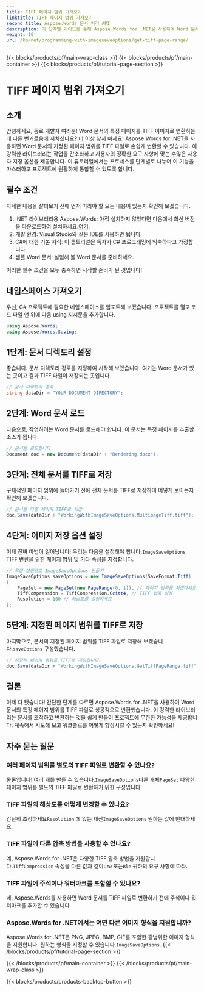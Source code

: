 ```yaml
---
title: TIFF 페이지 범위 가져오기
linktitle: TIFF 페이지 범위 가져오기
second_title: Aspose.Words 문서 처리 API
description: 이 단계별 가이드를 통해 Aspose.Words for .NET을 사용하여 Word 문서의 특정 페이지 범위를 TIFF 파일로 변환하는 방법을 알아보세요.
weight: 10
url: /ko/net/programming-with-imagesaveoptions/get-tiff-page-range/
---
```


{{< blocks/products/pf/main-wrap-class >}}
{{< blocks/products/pf/main-container >}}
{{< blocks/products/pf/tutorial-page-section >}}

# TIFF 페이지 범위 가져오기

## 소개

안녕하세요, 동료 개발자 여러분! Word 문서의 특정 페이지를 TIFF 이미지로 변환하는 데 따른 번거로움에 지치셨나요? 더 이상 찾지 마세요! Aspose.Words for .NET을 사용하면 Word 문서의 지정된 페이지 범위를 TIFF 파일로 손쉽게 변환할 수 있습니다. 이 강력한 라이브러리는 작업을 간소화하고 사용자의 정확한 요구 사항에 맞는 수많은 사용자 지정 옵션을 제공합니다. 이 튜토리얼에서는 프로세스를 단계별로 나누어 이 기능을 마스터하고 프로젝트에 원활하게 통합할 수 있도록 합니다.

## 필수 조건

자세한 내용을 살펴보기 전에 먼저 따라야 할 모든 내용이 있는지 확인해 보겠습니다.

1.  .NET 라이브러리용 Aspose.Words: 아직 설치하지 않았다면 다음에서 최신 버전을 다운로드하여 설치하세요.[여기](https://releases.aspose.com/words/net/).
2. 개발 환경: Visual Studio와 같은 IDE를 사용하면 됩니다.
3. C#에 대한 기본 지식: 이 튜토리얼은 독자가 C# 프로그래밍에 익숙하다고 가정합니다.
4. 샘플 Word 문서: 실험해 볼 Word 문서를 준비하세요.

이러한 필수 조건을 모두 충족하면 시작할 준비가 된 것입니다!

## 네임스페이스 가져오기

우선, C# 프로젝트에 필요한 네임스페이스를 임포트해 보겠습니다. 프로젝트를 열고 코드 파일 맨 위에 다음 using 지시문을 추가합니다.

```csharp
using Aspose.Words;
using Aspose.Words.Saving;
```

## 1단계: 문서 디렉토리 설정

좋습니다. 문서 디렉토리 경로를 지정하여 시작해 보겠습니다. 여기는 Word 문서가 있는 곳이고 결과 TIFF 파일이 저장되는 곳입니다.

```csharp
// 문서 디렉토리 경로
string dataDir = "YOUR DOCUMENT DIRECTORY";
```

## 2단계: Word 문서 로드

다음으로, 작업하려는 Word 문서를 로드해야 합니다. 이 문서는 특정 페이지를 추출할 소스가 됩니다.

```csharp
// 문서를 로드합니다
Document doc = new Document(dataDir + "Rendering.docx");
```

## 3단계: 전체 문서를 TIFF로 저장

구체적인 페이지 범위에 들어가기 전에 전체 문서를 TIFF로 저장하여 어떻게 보이는지 확인해 보겠습니다.

```csharp
// 문서를 다중 페이지 TIFF로 저장
doc.Save(dataDir + "WorkingWithImageSaveOptions.MultipageTiff.tiff");
```

## 4단계: 이미지 저장 옵션 설정

이제 진짜 마법이 일어납니다! 우리는 다음을 설정해야 합니다.`ImageSaveOptions` TIFF 변환을 위한 페이지 범위 및 기타 속성을 지정합니다.

```csharp
// 특정 설정으로 ImageSaveOptions 만들기
ImageSaveOptions saveOptions = new ImageSaveOptions(SaveFormat.Tiff)
{
    PageSet = new PageSet(new PageRange(0, 1)), // 페이지 범위를 지정하세요
    TiffCompression = TiffCompression.Ccitt4, // TIFF 압축 설정
    Resolution = 160 // 해상도를 설정하세요
};
```

## 5단계: 지정된 페이지 범위를 TIFF로 저장

 마지막으로, 문서의 지정된 페이지 범위를 TIFF 파일로 저장해 보겠습니다.`saveOptions` 구성했습니다.

```csharp
// 지정된 페이지 범위를 TIFF로 저장합니다.
doc.Save(dataDir + "WorkingWithImageSaveOptions.GetTiffPageRange.tiff", saveOptions);
```

## 결론

이제 다 됐습니다! 간단한 단계를 따르면 Aspose.Words for .NET을 사용하여 Word 문서의 특정 페이지 범위를 TIFF 파일로 성공적으로 변환했습니다. 이 강력한 라이브러리는 문서를 조작하고 변환하는 것을 쉽게 만들어 프로젝트에 무한한 가능성을 제공합니다. 계속해서 시도해 보고 워크플로를 어떻게 향상시킬 수 있는지 확인하세요!

## 자주 묻는 질문

### 여러 페이지 범위를 별도의 TIFF 파일로 변환할 수 있나요?

 물론입니다! 여러 개를 만들 수 있습니다.`ImageSaveOptions`다른 개체`PageSet` 다양한 페이지 범위를 별도의 TIFF 파일로 변환하기 위한 구성입니다.

### TIFF 파일의 해상도를 어떻게 변경할 수 있나요?

 간단히 조정하세요`Resolution` 에 있는 재산`ImageSaveOptions` 원하는 값에 반대하세요.

### TIFF 파일에 다른 압축 방법을 사용할 수 있나요?

 예, Aspose.Words for .NET은 다양한 TIFF 압축 방법을 지원합니다.`TiffCompression` 속성을 다른 값과 같이`Lzw` 또는`Rle` 귀하의 요구 사항에 따라.

### TIFF 파일에 주석이나 워터마크를 포함할 수 있나요?

네, Aspose.Words를 사용하면 Word 문서를 TIFF 파일로 변환하기 전에 주석이나 워터마크를 추가할 수 있습니다.

### Aspose.Words for .NET에서는 어떤 다른 이미지 형식을 지원합니까?

 Aspose.Words for .NET은 PNG, JPEG, BMP, GIF를 포함한 광범위한 이미지 형식을 지원합니다. 원하는 형식을 지정할 수 있습니다.`ImageSaveOptions`.
{{< /blocks/products/pf/tutorial-page-section >}}

{{< /blocks/products/pf/main-container >}}
{{< /blocks/products/pf/main-wrap-class >}}

{{< blocks/products/products-backtop-button >}}
